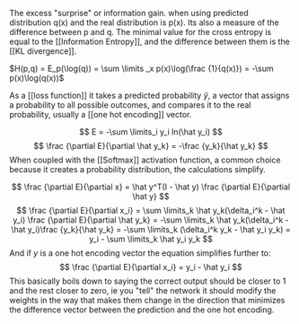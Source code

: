 The excess "surprise" or information gain. when using predicted distribution q(x) and the real distribution is p(x). Its also a measure of the difference between p and q. The minimal value for the  cross entropy is equal to the [[Information Entropy]], and the difference between them is the [[KL divergence]].

$H(p,q) = E_p(\log(q)) = \sum \limits _x p(x)\log(\frac {1}{q(x)}) = -\sum p(x)\log(q(x))$

As a [[loss function]] it takes a predicted probability $\hat y$, a vector that assigns a probability to all possible outcomes, and compares it to the real probability, usually a [[one hot encoding]] vector.

$$
E = -\sum \limits_i y_i ln(\hat y_i)
$$
$$
\frac {\partial E}{\partial \hat y_k} = -\frac {y_k}{\hat y_k}
$$
When coupled with the [[Softmax]] activation function, a common choice because it creates a probability distribution, the calculations simplify.

$$
\frac {\partial E}{\partial x} = \hat y^T(I - \hat y) \frac {\partial E}{\partial \hat y}
$$
$$
\frac {\partial E}{\partial x_i} = \sum \limits_k \hat y_k(\delta_i^k - \hat y_i) \frac {\partial E}{\partial \hat y_k} = -\sum \limits_k \hat y_k(\delta_i^k - \hat y_i)\frac {y_k}{\hat y_k} = -\sum \limits_k (\delta_i^k y_k - \hat y_i y_k) = y_i - \sum \limits_k \hat y_i y_k
$$
And if $y$ is a one hot encoding vector the equation simplifies further to:
$$
\frac {\partial E}{\partial x_i} =  y_i - \hat y_i
$$
This basically boils down to saying the correct output should be closer to 1 and the rest closer to zero, ie you "tell" the network it should modify the weights in the way that makes them change in the direction that minimizes the difference vector between the prediction and the one hot encoding. 
